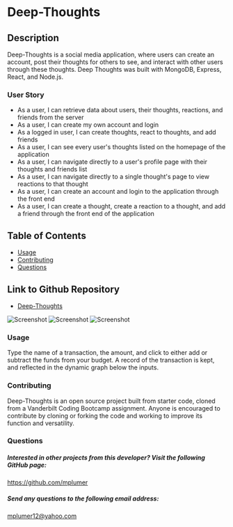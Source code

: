 # Deep-Thoughts

## Description 
Deep-Thoughts is a social media application, where users can create an account, post their thoughts for others to see, and interact with other users through these thoughts. Deep Thoughts was built with MongoDB, Express, React, and Node.js.

### User Story
* As a user, I can retrieve data about users, their thoughts, reactions, and friends from the server
* As a user, I can create my own account and login
* As a logged in user, I can create thoughts, react to thoughts, and add friends
* As a user, I can see every user's thoughts listed on the homepage of the application
* As a user, I can navigate directly to a user's profile page with their thoughts and friends list
* As a user, I can navigate directly to a single thought's page to view reactions to that thought
* As a user, I can create an account and login to the application through the front end
* As a user, I can create a thought, create a reaction to a thought, and add a friend through the front end of the application

## Table of Contents
* [Usage](#usage) 
* [Contributing](#contributing)
* [Questions](#questions)

## Link to Github Repository
* [Deep-Thoughts](https://github.com/mplumer/deep-thoughts)

![Screenshot](public/images/screenshot1.png)
![Screenshot](public/images/screenshot2.png)
![Screenshot](public/images/screenshot3.png)

### Usage
Type the name of a transaction, the amount, and click to either add or subtract the funds from your budget. A record of the transaction is kept, and reflected in the dynamic graph below the inputs. 

### Contributing
Deep-Thoughts is an open source project built from starter code, cloned from a Vanderbilt Coding Bootcamp assignment. Anyone is encouraged to contribute by cloning or forking the code and working to improve its function and versatility.

### Questions
    
##### Interested in other projects from this developer? Visit the following GitHub page:
https://github.com/mplumer
    
##### Send any questions to the following email address:
mplumer12@yahoo.com
